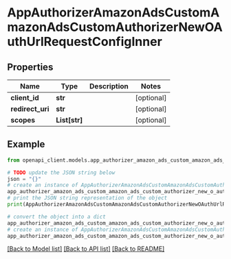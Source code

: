 # AppAuthorizerAmazonAdsCustomAmazonAdsCustomAuthorizerNewOAuthUrlRequestConfigInner


## Properties

Name | Type | Description | Notes
------------ | ------------- | ------------- | -------------
**client_id** | **str** |  | [optional] 
**redirect_uri** | **str** |  | [optional] 
**scopes** | **List[str]** |  | [optional] 

## Example

```python
from openapi_client.models.app_authorizer_amazon_ads_custom_amazon_ads_custom_authorizer_new_o_auth_url_request_config_inner import AppAuthorizerAmazonAdsCustomAmazonAdsCustomAuthorizerNewOAuthUrlRequestConfigInner

# TODO update the JSON string below
json = "{}"
# create an instance of AppAuthorizerAmazonAdsCustomAmazonAdsCustomAuthorizerNewOAuthUrlRequestConfigInner from a JSON string
app_authorizer_amazon_ads_custom_amazon_ads_custom_authorizer_new_o_auth_url_request_config_inner_instance = AppAuthorizerAmazonAdsCustomAmazonAdsCustomAuthorizerNewOAuthUrlRequestConfigInner.from_json(json)
# print the JSON string representation of the object
print(AppAuthorizerAmazonAdsCustomAmazonAdsCustomAuthorizerNewOAuthUrlRequestConfigInner.to_json())

# convert the object into a dict
app_authorizer_amazon_ads_custom_amazon_ads_custom_authorizer_new_o_auth_url_request_config_inner_dict = app_authorizer_amazon_ads_custom_amazon_ads_custom_authorizer_new_o_auth_url_request_config_inner_instance.to_dict()
# create an instance of AppAuthorizerAmazonAdsCustomAmazonAdsCustomAuthorizerNewOAuthUrlRequestConfigInner from a dict
app_authorizer_amazon_ads_custom_amazon_ads_custom_authorizer_new_o_auth_url_request_config_inner_from_dict = AppAuthorizerAmazonAdsCustomAmazonAdsCustomAuthorizerNewOAuthUrlRequestConfigInner.from_dict(app_authorizer_amazon_ads_custom_amazon_ads_custom_authorizer_new_o_auth_url_request_config_inner_dict)
```
[[Back to Model list]](../README.md#documentation-for-models) [[Back to API list]](../README.md#documentation-for-api-endpoints) [[Back to README]](../README.md)



